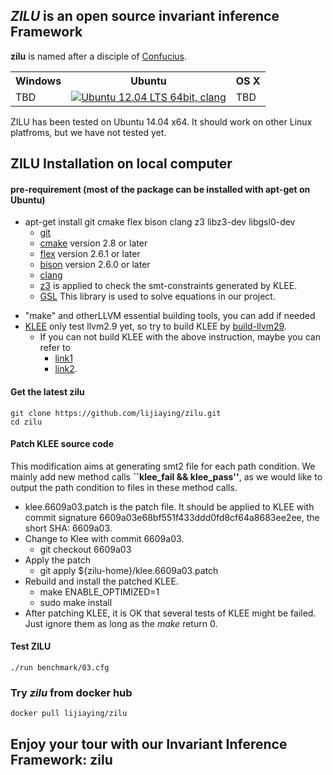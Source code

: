 ## *ZILU* is an open source invariant inference Framework
__zilu__ is named after a disciple of [Confucius](https://en.wikipedia.org/wiki/Confucius).

<table>
	<tr>
		<th>Windows</th><th>Ubuntu</th><th>OS X</th>
	</tr>
		<td>TBD</td>
		<td><a href="https://travis-ci.org/lijiaying/ZILU"><img src="https://travis-ci.org/lijiaying/ZILU.svg?branch=master" title="Ubuntu 12.04 LTS 64bit, clang"/></a></td>
		<td>TBD</td>
	</tr>
</table>

ZILU has been tested on Ubuntu 14.04 x64. It should work on other Linux platfroms, but we have not tested yet.

## ZILU Installation on local computer
#### pre-requirement (most of the package can be installed with apt-get on Ubuntu)
- apt-get install git cmake flex bison clang z3 libz3-dev libgsl0-dev
	- [git](https://git-scm.com/downloads)
	- [cmake](https://cmake.org/) version 2.8 or later
	- [flex](https://github.com/westes/flex) version 2.6.1 or later
	- [bison](https://www.gnu.org/software/bison/) version 2.6.0 or later
	- [clang](http://clang.llvm.org/get_started.html)
	- [z3](https://github.com/Z3Prover/z3) is applied to check the smt-constraints generated by KLEE.
	- [GSL](http://www.gnu.org/software/gsl/) This library is used to solve equations in our project. 
<!---
	- apt-get install z3 libz3-dev
	- or from source:
```
	git clone https://github.com/Z3Prover/z3.git
	cd z3
	python contrib/cmake/bootstrap.py create
	mkdir build
	cd build
	cmake -G "Unix Makefiles" ../
	make -j
	sudo make install
```
	- apt-get install libgsl0-dev
--->
- "make" and otherLLVM essential building tools, you can add if needed
- [KLEE](https://klee.github.io/) only test llvm2.9 yet, so try to build KLEE by [build-llvm29](http://klee.github.io/build-llvm29/). 
	- If you can not build KLEE with the above instruction, maybe you can refer to 
		- [link1](http://blog.opensecurityresearch.com/2014/07)
		- [link2](http://klee-dev.keeda.stanford.narkive.com/RqzseDmo/problems-when-compiling-klee-runtime).


#### Get the latest zilu
```
git clone https://github.com/lijiaying/zilu.git
cd zilu
```

#### Patch KLEE source code
This modification aims at generating smt2 file for each path condition.
We mainly add new method calls **``klee_fail && klee_pass''**, as we would like to output the path condition to files in these method calls.

- klee.6609a03.patch is the patch file. It should be applied to KLEE with commit signature 6609a03e68bf551f433ddd0fd8cf64a8683ee2ee, the short SHA: 6609a03.
- Change to Klee with commit 6609a03. 
	- git checkout 6609a03
- Apply the patch 
	- git apply ${zilu-home}/klee.6609a03.patch
- Rebuild and install the patched KLEE. 
	- make ENABLE\_OPTIMIZED=1
	- sudo make install
- After patching KLEE, it is OK that several tests of KLEE might be failed. Just ignore them as long as the _make_ return 0.

<!---
- for the latest klee version (up to July 16th, 2017), we also offer a patch as klee.patch
	- cd klee-project-home
	- git apply ${zilu-home}/klee.patch
	- make ENABLE_OPTIMIZED=1
	- sudo make install
--->


#### Test ZILU
```
./run benchmark/03.cfg
```

### Try *zilu* from docker hub
```
docker pull lijiaying/zilu
```

## Enjoy your tour with our Invariant Inference Framework: zilu
